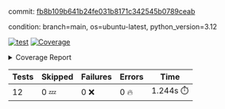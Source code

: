 commit: [fb8b109b641b24fe031b8171c342545b0789ceab](https://github.com/rcmdnk/inherit-docstring/tree/fb8b109b641b24fe031b8171c342545b0789ceab)

condition: branch=main, os=ubuntu-latest, python_version=3.12

[![test](https://github.com/rcmdnk/inherit-docstring/actions/workflows/test.yml/badge.svg)](https://github.com/rcmdnk/inherit-docstring/actions/runs/12019806067)
<a href="https://github.com/rcmdnk/inherit-docstring/blob/fb8b109b641b24fe031b8171c342545b0789ceab/README.md"><img alt="Coverage" src="https://img.shields.io/badge/Coverage-100%25-brightgreen.svg" /></a><details><summary>Coverage Report </summary><table><tr><th>File</th><th>Stmts</th><th>Miss</th><th>Cover</th></tr><tbody><tr><td><b>TOTAL</b></td><td><b>114</b></td><td><b>0</b></td><td><b>100%</b></td></tr></tbody></table></details>

| Tests | Skipped | Failures | Errors | Time |
| ----- | ------- | -------- | -------- | ------------------ |
| 12 | 0 :zzz: | 0 :x: | 0 :fire: | 1.244s :stopwatch: |

